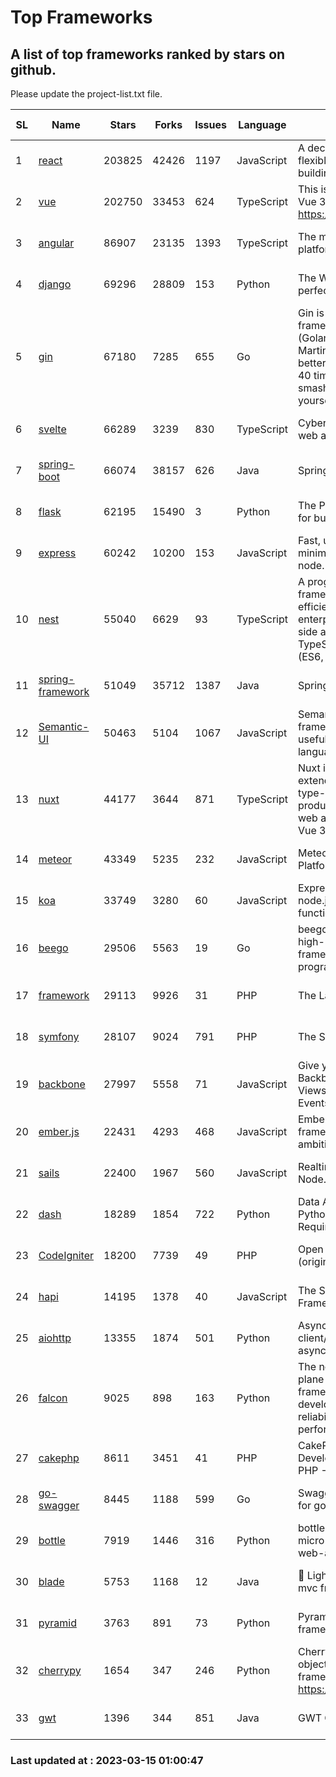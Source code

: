 # Top Frameworks
## A list of top frameworks ranked by stars on github.  
Please update the project-list.txt file.

| SL| Name  | Stars| Forks| Issues | Language | Description | Last Commit |
| --| ------| -----| ---- | ------ | -------- | ----------- | ----------- |
| 1 | [react](https://github.com/facebook/react) | 203825 | 42426 | 1197 | JavaScript | A declarative, efficient, and flexible JavaScript library for building user interfaces. | 2023-03-15 01:00:22 |
| 2 | [vue](https://github.com/vuejs/vue) | 202750 | 33453 | 624 | TypeScript | This is the repo for Vue 2. For Vue 3, go to https://github.com/vuejs/core | 2023-02-04 18:16:38 |
| 3 | [angular](https://github.com/angular/angular) | 86907 | 23135 | 1393 | TypeScript | The modern web developer’s platform | 2023-03-14 21:22:09 |
| 4 | [django](https://github.com/django/django) | 69296 | 28809 | 153 | Python | The Web framework for perfectionists with deadlines. | 2023-03-14 10:10:06 |
| 5 | [gin](https://github.com/gin-gonic/gin) | 67180 | 7285 | 655 | Go | Gin is a HTTP web framework written in Go (Golang). It features a Martini-like API with much better performance -- up to 40 times faster. If you need smashing performance, get yourself some Gin. | 2023-03-02 00:12:20 |
| 6 | [svelte](https://github.com/sveltejs/svelte) | 66289 | 3239 | 830 | TypeScript | Cybernetically enhanced web apps | 2023-03-14 17:06:31 |
| 7 | [spring-boot](https://github.com/spring-projects/spring-boot) | 66074 | 38157 | 626 | Java | Spring Boot | 2023-03-14 21:26:07 |
| 8 | [flask](https://github.com/pallets/flask) | 62195 | 15490 | 3 | Python | The Python micro framework for building web applications. | 2023-03-11 16:34:56 |
| 9 | [express](https://github.com/expressjs/express) | 60242 | 10200 | 153 | JavaScript | Fast, unopinionated, minimalist web framework for node. | 2023-02-26 18:34:32 |
| 10 | [nest](https://github.com/nestjs/nest) | 55040 | 6629 | 93 | TypeScript | A progressive Node.js framework for building efficient, scalable, and enterprise-grade server-side applications on top of TypeScript & JavaScript (ES6, ES7, ES8) 🚀 | 2023-03-13 07:23:39 |
| 11 | [spring-framework](https://github.com/spring-projects/spring-framework) | 51049 | 35712 | 1387 | Java | Spring Framework | 2023-03-14 16:28:12 |
| 12 | [Semantic-UI](https://github.com/Semantic-Org/Semantic-UI) | 50463 | 5104 | 1067 | JavaScript | Semantic is a UI component framework based around useful principles from natural language. | 2023-01-11 17:05:32 |
| 13 | [nuxt](https://github.com/nuxt/nuxt) | 44177 | 3644 | 871 | TypeScript | Nuxt is an intuitive and extendable way to create type-safe, performant and production-grade full-stack web apps and websites with Vue 3. | 2023-03-14 14:45:19 |
| 14 | [meteor](https://github.com/meteor/meteor) | 43349 | 5235 | 232 | JavaScript | Meteor, the JavaScript App Platform | 2023-03-10 20:58:10 |
| 15 | [koa](https://github.com/koajs/koa) | 33749 | 3280 | 60 | JavaScript | Expressive middleware for node.js using ES2017 async functions | 2023-01-02 06:55:07 |
| 16 | [beego](https://github.com/beego/beego) | 29506 | 5563 | 19 | Go | beego is an open-source, high-performance web framework for the Go programming language. | 2023-03-09 07:19:01 |
| 17 | [framework](https://github.com/laravel/framework) | 29113 | 9926 | 31 | PHP | The Laravel Framework. | 2023-03-14 20:19:50 |
| 18 | [symfony](https://github.com/symfony/symfony) | 28107 | 9024 | 791 | PHP | The Symfony PHP framework | 2023-03-14 18:50:47 |
| 19 | [backbone](https://github.com/jashkenas/backbone) | 27997 | 5558 | 71 | JavaScript | Give your JS App some Backbone with Models, Views, Collections, and Events | 2023-01-04 11:09:21 |
| 20 | [ember.js](https://github.com/emberjs/ember.js) | 22431 | 4293 | 468 | JavaScript | Ember.js - A JavaScript framework for creating ambitious web applications | 2023-03-13 19:20:48 |
| 21 | [sails](https://github.com/balderdashy/sails) | 22400 | 1967 | 560 | JavaScript | Realtime MVC Framework for Node.js | 2023-02-17 22:35:42 |
| 22 | [dash](https://github.com/plotly/dash) | 18289 | 1854 | 722 | Python | Data Apps & Dashboards for Python. No JavaScript Required. | 2023-03-07 14:30:22 |
| 23 | [CodeIgniter](https://github.com/bcit-ci/CodeIgniter) | 18200 | 7739 | 49 | PHP | Open Source PHP Framework (originally from EllisLab) | 2023-01-26 22:11:27 |
| 24 | [hapi](https://github.com/hapijs/hapi) | 14195 | 1378 | 40 | JavaScript | The Simple, Secure Framework Developers Trust | 2023-03-09 21:59:22 |
| 25 | [aiohttp](https://github.com/aio-libs/aiohttp) | 13355 | 1874 | 501 | Python | Asynchronous HTTP client/server framework for asyncio and Python | 2023-03-07 19:56:51 |
| 26 | [falcon](https://github.com/falconry/falcon) | 9025 | 898 | 163 | Python | The no-magic web data plane API and microservices framework for Python developers, with a focus on reliability, correctness, and performance at scale. | 2023-01-18 20:42:26 |
| 27 | [cakephp](https://github.com/cakephp/cakephp) | 8611 | 3451 | 41 | PHP | CakePHP: The Rapid Development Framework for PHP - Official Repository | 2023-03-09 15:29:30 |
| 28 | [go-swagger](https://github.com/go-swagger/go-swagger) | 8445 | 1188 | 599 | Go | Swagger 2.0 implementation for go | 2023-02-04 17:37:23 |
| 29 | [bottle](https://github.com/bottlepy/bottle) | 7919 | 1446 | 316 | Python | bottle.py is a fast and simple micro-framework for python web-applications. | 2022-09-05 15:24:52 |
| 30 | [blade](https://github.com/lets-blade/blade) | 5753 | 1168 | 12 | Java | :rocket: Lightning fast and elegant mvc framework for Java8 | 2022-05-10 12:38:06 |
| 31 | [pyramid](https://github.com/Pylons/pyramid) | 3763 | 891 | 73 | Python | Pyramid - A Python web framework | 2023-02-16 13:50:59 |
| 32 | [cherrypy](https://github.com/cherrypy/cherrypy) | 1654 | 347 | 246 | Python | CherryPy is a pythonic, object-oriented HTTP framework.      https://cherrypy.dev | 2023-01-09 16:26:47 |
| 33 | [gwt](https://github.com/gwtproject/gwt) | 1396 | 344 | 851 | Java | GWT Open Source Project | 2023-03-02 14:43:29 |

### Last updated at : 2023-03-15 01:00:47
